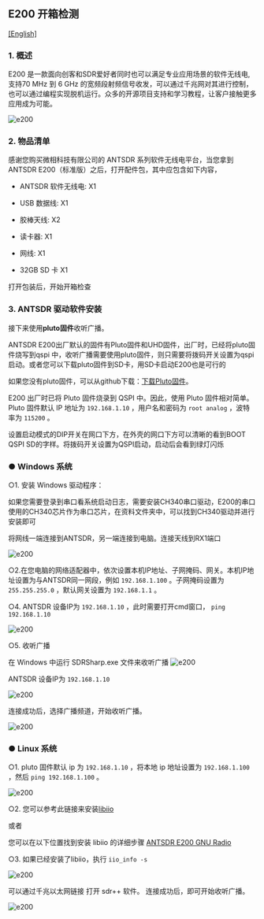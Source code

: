 ## E200 开箱检测

[[English]](../../../../device_and_usage_manual/ANTSDR_E_Series_Module/ANTSDR_E200_Reference_Manual/AntsdrE200_Unpacking_examination.html)

### 1. 概述

E200 是一款面向创客和SDR爱好者同时也可以满足专业应用场景的软件无线电,支持70 MHz 到 6 GHz 的宽频段射频信号收发，可以通过千兆网对其进行控制，也可以通过编程实现脱机运行。众多的开源项目支持和学习教程，让客户接触更多应用成为可能。

![e200](./ANTSDR_E200_Reference_Manual.assets/e200.png)

### 2. 物品清单

感谢您购买微相科技有限公司的 ANTSDR 系列软件无线电平台，当您拿到ANTSDR E200（标准版）之后，打开配件包，其中应包含如下内容，

- ANTSDR 软件无线电: X1

- USB 数据线: X1 

- 胶棒天线: X2

- 读卡器: X1

- 网线: X1

- 32GB SD 卡 X1

打开包装后，开始开箱检查

### 3. ANTSDR 驱动软件安装

接下来使用**pluto固件**收听广播。

ANTSDR E200出厂默认的固件有Pluto固件和UHD固件，出厂时，已经将pluto固件烧写到qspi 中，收听广播需要使用pluto固件，则只需要将拨码开关设置为qspi启动。或者您可以下载pluto固件到SD卡，用SD卡启动E200也是可行的

如果您没有pluto固件，可以从github下载：[下载Pluto固件](https://github.com/MicroPhase/antsdr-fw-patch/releases)。

E200 出厂时已将 Pluto 固件烧录到 QSPI 中。因此，使用 Pluto 固件相对简单。Pluto 固件默认 IP 地址为 `192.168.1.10` ，用户名和密码为 `root analog` ，波特率为 `115200` 。

设置启动模式的DIP开关在网口下方，在外壳的网口下方可以清晰的看到BOOT QSPI SD的字样。将拨码开关设置为QSPI启动，启动后会看到绿灯闪烁

### ● Windows 系统

○1. 安装 Windows 驱动程序： 

如果您需要登录到串口看系统启动日志，需要安装CH340串口驱动，E200的串口使用的CH340芯片作为串口芯片，在资料文件夹中，可以找到CH340驱动并进行安装即可

将网线一端连接到ANTSDR，另一端连接到电脑。连接天线到RX1端口

![e200](./ANTSDR_E200_Reference_Manual.assets/E200_connect_.png)

○2.在您电脑的网络适配器中，依次设置本机IP地址、子网掩码、网关。本机IP地址设置为与ANTSDR同一网段，例如 `192.168.1.100` 。子网掩码设置为 `255.255.255.0` ，默认网关设置为 `192.168.1.1` 。

○4. ANTSDR 设备IP为 `192.168.1.10` ，此时需要打开cmd窗口， `ping 192.168.1.10`

![e200](./ANTSDR_E200_Reference_Manual.assets/ping192168110.png)


○5. 收听广播

在 Windows 中运行 SDRSharp.exe 文件来收听广播
![e200](./ANTSDR_E200_Reference_Manual.assets/sdrsharp.png)

ANTSDR 设备IP为 `192.168.1.10 `

![e200](./ANTSDR_E200_Reference_Manual.assets/sdrsharp_connect.png)

连接成功后，选择广播频道，开始收听广播。

![e200](./ANTSDR_E200_Reference_Manual.assets/sdrsharp_fm_plutosdr.png)

### ● Linux 系统

○1. pluto 固件默认 ip 为 `192.168.1.10` ，将本地 ip 地址设置为  `192.168.1.100 ` ，然后  `ping 192.168.1.100` 。

![e200](./ANTSDR_E200_Reference_Manual.assets/linux_ping192.168.1.10.png)

○2. 您可以参考此链接来安装[libiio](https://wiki.analog.com/resources/eval/user-guides/ad-fmcdaq2-ebz/software/linux/applications/libiio#:~:text=Libiio%20is%20a%20library%20that%20has%20been%20developed,of%20software%20interfacing%20Linux%20Industrial%20I%2FO%20%28IIO%29%20devices.)

或者

您可以在以下位置找到安装 libiio 的详细步骤 [ANTSDR E200 GNU Radio](./AntsdrE200_gnurdio_cn.md)


○3. 如果已经安装了libiio，执行 `iio_info -s`

![e200](./ANTSDR_E200_Reference_Manual.assets/linux_iio_info_s.png)


可以通过千兆以太网链接
打开 sdr++ 软件。
连接成功后，即可开始收听广播。

![e200](./ANTSDR_E200_Reference_Manual.assets/linux_sdr++.png)
